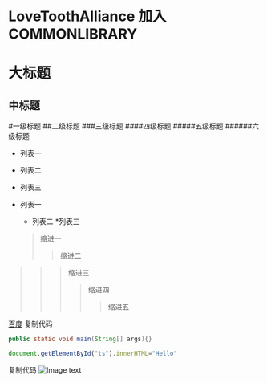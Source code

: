 # LoveToothAlliance  加入COMMONLIBRARY
大标题
====
中标题
-------
#一级标题
##二级标题
###三级标题
####四级标题
#####五级标题
######六级标题

* 列表一
* 列表二
* 列表三

* 列表一
    * 列表二
        *列表三
        
  >缩进一
  >>缩进二
>>>缩进三
>>>>缩进四
>>>>>缩进五

[百度](http://baidu.com)
复制代码
```Java
public static void main(String[] args){}
```

```javascript
document.getElementById("ts").innerHTML="Hello"
```
复制代码
![Image text](https://github.com/weileng11/LoveToothAlliance/blob/master/xg.png)
